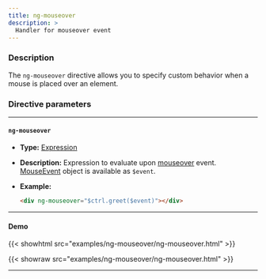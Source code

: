 ```yaml
---
title: ng-mouseover
description: >
  Handler for mouseover event
---
```


### Description

The `ng-mouseover` directive allows you to specify custom behavior when a mouse
is placed over an element.

### Directive parameters

---

#### `ng-mouseover`

- **Type:** [Expression](../../../typedoc/types/Expression.html)
- **Description:** Expression to evaluate upon
  [mouseover](https://developer.mozilla.org/en-US/docs/Web/API/Element/mouseover_event)
  event.
  [MouseEvent](https://developer.mozilla.org/en-US/docs/Web/API/MouseEvent)
  object is available as `$event`.
- **Example:**

  ```html
  <div ng-mouseover="$ctrl.greet($event)"></div>
  ```

---

#### Demo

{{< showhtml src="examples/ng-mouseover/ng-mouseover.html" >}}

{{< showraw src="examples/ng-mouseover/ng-mouseover.html" >}}

---
